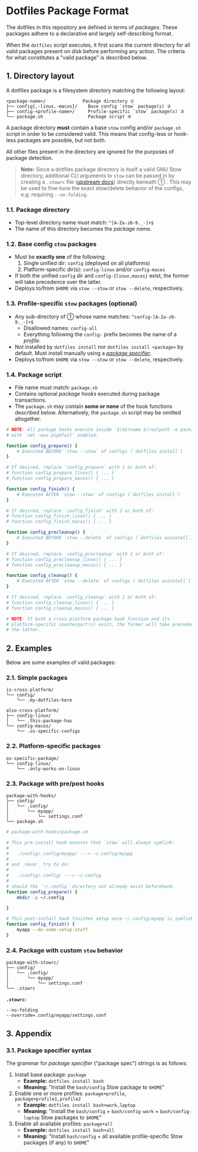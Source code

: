 # Dotfiles Package Format

The dotfiles in this repository are defined in terms of _packages_. These
packages adhere to a declarative and largely self-describing format.

When the `dotfiles` script executes, it first scans the current directory for
all valid packages present on disk before performing any action. The criteria
for what constitutes a "valid package" is described below.

## 1. Directory layout

A dotfiles package is a filesystem directory matching the following layout:

```text
<package-name>/              Package directory ①
├── config{,-linux,-macos}/    Base config `stow` package(s) ②
├── config-<profile-name>/     Profile-specific `stow` package(s) ③
└── package.sh                 Package script ④
```

A package directory **must** contain a base `stow` config and/or `package.sh`
script in order to be considered valid. This means that config-less or
hook-less packages are possible, but not both.

All other files present in the directory are ignored for the purposes of
package detection.

> **Note:** Since a dotfiles package directory is itself a valid GNU Stow
> directory, additional CLI arguments to `stow` can be passed in by creating a
> `.stowrc` file ([upstream docs][stow]) directly beneath ① . This may be used
> to fine-tune the exact stow/delete behavior of the configs, e.g. requiring
> `--no-folding`.

[stow]: https://www.gnu.org/software/stow/manual/html_node/Resource-Files.html

### 1.1. Package directory

* Top-level directory name must match: `^[A-Za-z0-9._-]+$`
* The name of this directory becomes the _package name_.

### 1.2. Base config `stow` packages

* Must be **exactly one** of the following:
  1. Single unified dir: `config` (deployed on all platforms)
  2. Platform-specific dir(s): `config-linux` and/or `config-macos`
* If both the unified `config` dir and `config-{linux,macos}` exist, the former
  will take precedence over the latter.
* Deploys to/from `$HOME` via `stow --stow` or `stow --delete`, respectively.

### 1.3. Profile-specific `stow` packages (optional)

* Any sub-directory of ① whose name matches: `^config-[A-Za-z0-9._-]+$`
  * Disallowed names: `config-all`
  * Everything following the `config-` prefix becomes the name of a _profile_.
* Not installed by `dotfiles install` nor `dotfiles install <package>` by
  default. Must install manually using a [_package specifier_][pkgspec].
* Deploys to/from `$HOME` via `stow --stow` or `stow --delete`, respectively.

[pkgspec]: #31-package-specifier-syntax

### 1.4. Package script

* File name must match: `package.sh`
* Contains optional _package hooks_ executed during package transactions.
* The `package.sh` may contain **some or none** of the hook functions described
  below. Alternatively, the `package.sh` script may be omitted altogether.

```sh
# NOTE: All package hooks execute inside `$(dirname $(realpath -e package.sh))`
# with `set -euo pipefail` enabled.

function config_prepare() {
    # Executed BEFORE `stow --stow` of configs (`dotfiles install`)
}

# If desired, replace `config_prepare` with 1 or both of:
# function config_prepare_linux() { ... }
# function config_prepare_macos() { ... }

function config_finish() {
    # Executed AFTER `stow --stow` of configs (`dotfiles install`)
}

# If desired, replace `config_finish` with 1 or both of:
# function config_finish_linux() { ... }
# function config_finish_macos() { ... }

function config_precleanup() {
    # Executed BEFORE `stow --delete` of configs (`dotfiles uninstall`)
}

# If desired, replace `config_precleanup` with 1 or both of:
# function config_precleanup_linux() { ... }
# function config_precleanup_macos() { ... }

function config_cleanup() {
    # Executed AFTER `stow --delete` of configs (`dotfiles uninstall`)
}

# If desired, replace `config_cleanup` with 1 or both of:
# function config_cleanup_linux() { ... }
# function config_cleanup_macos() { ... }

# NOTE: If both a cross-platform package hook function and its
# platform-specific counterpart(s) exist, the former will take precedence over
# the latter.
```

## 2. Examples

Below are some examples of valid packages:

### 2.1. Simple packages

```text
is-cross-platform/
└── config/
    └── .my-dotfiles-here
```

```text
also-cross-platform/
├── config-linux/
│   └── .this-package-has
└── config-macos/
    └── .os-specific-configs
```

### 2.2. Platform-specific packages

```text
os-specific-package/
└── config-linux/
    └── .only-works-on-linux
```

### 2.3. Package with pre/post hooks

```text
package-with-hooks/
├── config/
│   └── .config/
│       └── myapp/
│           └── settings.conf
└── package.sh
```

```bash
# package-with-hooks/package.sh

# This pre-install hook ensures that `stow` will always symlink:
#
#   ./config/.config/myapp/ ---> ~/.config/myapp
#
# and _never_ try to do:
#
#   ./config/.config/ ---> ~/.config
#
# should the `~/.config` directory not already exist beforehand.
function config_prepare() {
    mkdir -p ~/.config

}

# This post-install hook finishes setup once ~/.config/myapp is symlinked.
function config_finish() {
    myapp --do-some-setup-stuff
}
```

### 2.4. Package with custom `stow` behavior

```text
package-with-stowrc/
├── config/
│   └── .config/
│       └── myapp/
│           └── settings.conf
└── .stowrc
```

**`.stowrc`:**
```text
--no-folding
--override=.config/myapp/settings.conf
```

## 3. Appendix

### 3.1. Package specifier syntax

The grammar for _package specifier_ ("package spec") strings is as follows:

1. Install base package: `package`
   * **Example:** `dotfiles install bash`
   * **Meaning:** "Install the `bash/config` Stow package to `$HOME`"
2. Enable one or more profiles: `package+profile`, `package+profile1,profile2`
   * **Example:** `dotfiles install bash+work,laptop`
   * **Meaning:** "Install the `bash/config` + `bash/config-work` +
     `bash/config-laptop` Stow packages to `$HOME`"
3. Enable all available profiles: `package+all`
   * **Example:** `dotfiles install bash+all`
   * **Meaning:** "Install `bash/config` + all available profile-specific Stow
     packages (if any) to `$HOME`"
